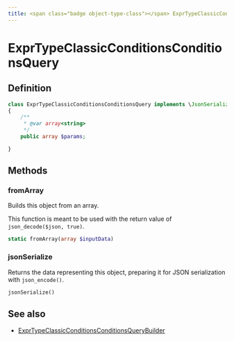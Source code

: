 ```yaml
---
title: <span class="badge object-type-class"></span> ExprTypeClassicConditionsConditionsQuery
---
```

# <span class="badge object-type-class"></span> ExprTypeClassicConditionsConditionsQuery

## Definition

```php
class ExprTypeClassicConditionsConditionsQuery implements \JsonSerializable
{
    /**
     * @var array<string>
     */
    public array $params;

}
```
## Methods

### <span class="badge object-method"></span> fromArray

Builds this object from an array.

This function is meant to be used with the return value of `json_decode($json, true)`.

```php
static fromArray(array $inputData)
```

### <span class="badge object-method"></span> jsonSerialize

Returns the data representing this object, preparing it for JSON serialization with `json_encode()`.

```php
jsonSerialize()
```

## See also

 * <span class="badge builder"></span> [ExprTypeClassicConditionsConditionsQueryBuilder](./builder-ExprTypeClassicConditionsConditionsQueryBuilder.md)
